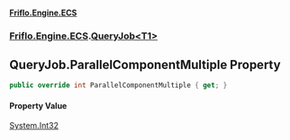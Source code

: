 #### [Friflo.Engine.ECS](index.md 'index')
### [Friflo.Engine.ECS](Friflo.Engine.ECS.md 'Friflo.Engine.ECS').[QueryJob&lt;T1&gt;](QueryJob_T1_.md 'Friflo.Engine.ECS.QueryJob<T1>')

## QueryJob<T1>.ParallelComponentMultiple Property

```csharp
public override int ParallelComponentMultiple { get; }
```

#### Property Value
[System.Int32](https://docs.microsoft.com/en-us/dotnet/api/System.Int32 'System.Int32')